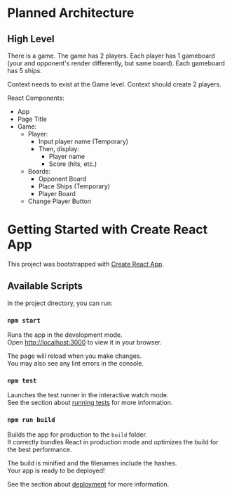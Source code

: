 # Planned Architecture

## High Level
There is a game.
The game has 2 players.
Each player has 1 gameboard (your and opponent's render differently, but same board).
Each gameboard has 5 ships.

Context needs to exist at the Game level.
Context should create 2 players.

React Components:
- App
- Page Title
- Game:
  - Player:
    - Input player name (Temporary)
    - Then, display:
      - Player name
      - Score (hits, etc.)
  - Boards:
    - Opponent Board
    - Place Ships (Temporary)
    - Player Board
  - Change Player Button
    


# Getting Started with Create React App

This project was bootstrapped with [Create React App](https://github.com/facebook/create-react-app).

## Available Scripts

In the project directory, you can run:

### `npm start`

Runs the app in the development mode.\
Open [http://localhost:3000](http://localhost:3000) to view it in your browser.

The page will reload when you make changes.\
You may also see any lint errors in the console.

### `npm test`

Launches the test runner in the interactive watch mode.\
See the section about [running tests](https://facebook.github.io/create-react-app/docs/running-tests) for more information.

### `npm run build`

Builds the app for production to the `build` folder.\
It correctly bundles React in production mode and optimizes the build for the best performance.

The build is minified and the filenames include the hashes.\
Your app is ready to be deployed!

See the section about [deployment](https://facebook.github.io/create-react-app/docs/deployment) for more information.

